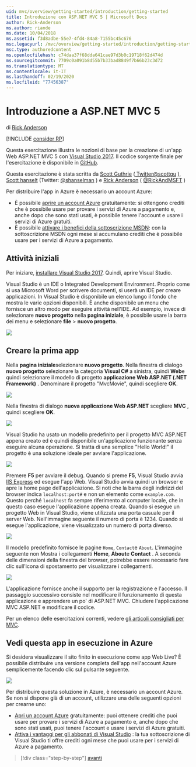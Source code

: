 ```yaml
---
uid: mvc/overview/getting-started/introduction/getting-started
title: Introduzione con ASP.NET MVC 5 | Microsoft Docs
author: Rick-Anderson
ms.author: riande
ms.date: 10/04/2018
ms.assetid: f3d8adbe-55e7-4fd4-84a8-7155bc45c676
msc.legacyurl: /mvc/overview/getting-started/introduction/getting-started
msc.type: authoredcontent
ms.openlocfilehash: c74daa37f68dda641cae97d3b0c19718f62d474d
ms.sourcegitcommit: 7709c0a091b8d55b7b33bad8849f7b66b23c3d72
ms.translationtype: MT
ms.contentlocale: it-IT
ms.lasthandoff: 02/19/2020
ms.locfileid: "77456387"
---
```

# <a name="getting-started-with-aspnet-mvc-5"></a>Introduzione a ASP.NET MVC 5

di [Rick Anderson](https://twitter.com/RickAndMSFT)

[!INCLUDE [consider RP](../../../../includes/razor.md)]

Questa esercitazione illustra le nozioni di base per la creazione di un'app Web ASP.NET MVC 5 con [Visual Studio 2017](https://visualstudio.microsoft.com/downloads/?utm_medium=microsoft&utm_source=docs.microsoft.com&utm_campaign=button+cta&utm_content=download+vs2017). Il codice sorgente finale per l'esercitazione è disponibile in [GitHub](https://github.com/aspnet/AspNetDocs/tree/master/aspnet/mvc/overview/getting-started/introduction/sample/MvcMovie/MvcMovie).

Questa esercitazione è stata scritta da [Scott Guthrie](https://weblogs.asp.net/scottgu/) ([ Twitter@scottgu](https://twitter.com/scottgu) ), [Scott hanselt](http://www.hanselman.com/blog/) (Twitter: [@shanselman](https://twitter.com/shanselman) ) e [Rick Anderson](https://twitter.com/RickAndMSFT) ( [@RickAndMSFT](https://twitter.com/#!/RickAndMSFT) )

Per distribuire l'app in Azure è necessario un account Azure:

- È possibile [aprire un account Azure](https://azure.microsoft.com/pricing/free-trial/?WT.mc_id=A443DD604) gratuitamente: si ottengono crediti che è possibile usare per provare i servizi di Azure a pagamento e, anche dopo che sono stati usati, è possibile tenere l'account e usare i servizi di Azure gratuiti.
- È possibile [attivare i benefici della sottoscrizione MSDN](https://azure.microsoft.com/pricing/member-offers/msdn-benefits-details/?WT.mc_id=A443DD604): con la sottoscrizione MSDN ogni mese si accumulano crediti che è possibile usare per i servizi di Azure a pagamento.

## <a name="get-started"></a>Attività iniziali

Per iniziare, [installare Visual Studio 2017](https://visualstudio.microsoft.com/downloads/?utm_medium=microsoft&utm_source=docs.microsoft.com&utm_campaign=button+cta&utm_content=download+vs2017). Quindi, aprire Visual Studio.

Visual Studio è un IDE o Integrated Development Environment. Proprio come si usa Microsoft Word per scrivere documenti, si userà un IDE per creare applicazioni. In Visual Studio è disponibile un elenco lungo il fondo che mostra le varie opzioni disponibili. È anche disponibile un menu che fornisce un altro modo per eseguire attività nell'IDE. Ad esempio, invece di selezionare **nuovo progetto** nella **pagina iniziale**, è possibile usare la barra dei menu e selezionare **file** > **nuovo progetto**.

![](getting-started/_static/image1.png)

## <a name="create-your-first-app"></a>Creare la prima app

Nella **pagina iniziale**selezionare **nuovo progetto**. Nella finestra di dialogo **nuovo progetto** selezionare la categoria **Visual C#**  a sinistra, quindi **Web**e quindi selezionare il modello di progetto **applicazione Web ASP.NET (.NET Framework)** . Denominare il progetto "MvcMovie", quindi scegliere **OK**.

![](getting-started/_static/image2.png)

Nella finestra di dialogo **nuova applicazione Web ASP.NET** scegliere **MVC** , quindi scegliere **OK**.

![](getting-started/_static/image3.png)

Visual Studio ha usato un modello predefinito per il progetto MVC ASP.NET appena creato ed è quindi disponibile un'applicazione funzionante senza eseguire alcuna operazione. Si tratta di una semplice "Hello World!" il progetto è una soluzione ideale per avviare l'applicazione.

![](getting-started/_static/image4.png)

Premere **F5** per avviare il debug. Quando si preme **F5**, Visual Studio avvia [IIS Express](/iis/extensions/introduction-to-iis-express/iis-express-overview) ed esegue l'app Web. Visual Studio avvia quindi un browser e apre la home page dell'applicazione. Si noti che la barra degli indirizzi del browser indica `localhost:port#` e non un elemento come `example.com`. Questo perché `localhost` fa sempre riferimento al computer locale, che in questo caso esegue l'applicazione appena creata. Quando si esegue un progetto Web in Visual Studio, viene utilizzata una porta casuale per il server Web. Nell'immagine seguente il numero di porta è 1234. Quando si esegue l'applicazione, viene visualizzato un numero di porta diverso.

![](getting-started/_static/image5.png)

Il modello predefinito fornisce le pagine `Home`, `Contact`e `About`. L'immagine seguente non Mostra i collegamenti **Home**, **About**e **Contact** . A seconda delle dimensioni della finestra del browser, potrebbe essere necessario fare clic sull'icona di spostamento per visualizzare i collegamenti.

![](getting-started/_static/image6.png)

L'applicazione fornisce anche il supporto per la registrazione e l'accesso. Il passaggio successivo consiste nel modificare il funzionamento di questa applicazione e apprendere un po' di ASP.NET MVC. Chiudere l'applicazione MVC ASP.NET e modificare il codice.

Per un elenco delle esercitazioni correnti, vedere [gli articoli consigliati per MVC](../mvc-learning-sequence.md).

## <a name="see-this-app-running-on-azure"></a>Vedi questa app in esecuzione in Azure

Si desidera visualizzare il sito finito in esecuzione come app Web Live? È possibile distribuire una versione completa dell'app nell'account Azure semplicemente facendo clic sul pulsante seguente.

[![](https://azuredeploy.net/deploybutton.png)](https://azuredeploy.net/?repository=https://github.com/aspnet/AspNetDocs/tree/master/aspnet/mvc/overview/getting-started/introduction/sample/MvcMovie&amp;WT.mc_id=deploy_azure_aspnet)

Per distribuire questa soluzione in Azure, è necessario un account Azure. Se non si dispone già di un account, utilizzare una delle seguenti opzioni per crearne uno:

- [Apri un account Azure](https://azure.microsoft.com/pricing/free-trial/?WT.mc_id=A443DD604) gratuitamente: puoi ottenere crediti che puoi usare per provare i servizi di Azure a pagamento e, anche dopo che sono stati usati, puoi tenere l'account e usare i servizi di Azure gratuiti.
- [Attiva i vantaggi per gli abbonati di Visual Studio](https://azure.microsoft.com/pricing/member-offers/credit-for-visual-studio-subscribers) : la tua sottoscrizione di Visual Studio ti offre crediti ogni mese che puoi usare per i servizi di Azure a pagamento.

> [!div class="step-by-step"]
> [avanti](adding-a-controller.md)
